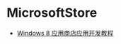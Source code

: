 # MicrosoftStore

- [Windows 8 应用商店应用开发教程](https://www.microsoft.com/china/msdn/events/windows/Hackathon/learn8_2.html)
